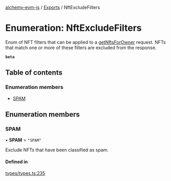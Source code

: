[alchemy-evm-js](../README.md) / [Exports](../modules.md) / NftExcludeFilters

# Enumeration: NftExcludeFilters

Enum of NFT filters that can be applied to a [getNftsForOwner](../modules.md#getnftsforowner) request.
NFTs that match one or more of these filters are excluded from the response.

**`beta`**

## Table of contents

### Enumeration members

- [SPAM](NftExcludeFilters.md#spam)

## Enumeration members

### SPAM

• **SPAM** = `"SPAM"`

Exclude NFTs that have been classified as spam.

#### Defined in

[types/types.ts:235](https://github.com/alchemyplatform/alchemy-evm-js/blob/0259d36/src/types/types.ts#L235)
